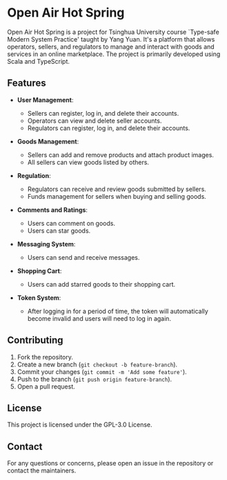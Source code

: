 # Open Air Hot Spring

Open Air Hot Spring is a project for Tsinghua University course `Type-safe Modern System Practice' taught by Yang Yuan. It's a platform that allows operators, sellers, and regulators to manage and interact with goods and services in an online marketplace. The project is primarily developed using Scala and TypeScript.

## Features

- **User Management**:
    - Sellers can register, log in, and delete their accounts.
    - Operators can view and delete seller accounts.
    - Regulators can register, log in, and delete their accounts.

- **Goods Management**:
    - Sellers can add and remove products and attach product images.
    - All sellers can view goods listed by others.

- **Regulation**:
    - Regulators can receive and review goods submitted by sellers.
    - Funds management for sellers when buying and selling goods.

- **Comments and Ratings**:
    - Users can comment on goods.
    - Users can star goods.

- **Messaging System**:
    - Users can send and receive messages.

- **Shopping Cart**:
    - Users can add starred goods to their shopping cart.

- **Token System**:
    - After logging in for a period of time, the token will automatically become invalid and users will need to log in again.

## Contributing

1. Fork the repository.
2. Create a new branch (`git checkout -b feature-branch`).
3. Commit your changes (`git commit -m 'Add some feature'`).
4. Push to the branch (`git push origin feature-branch`).
5. Open a pull request.

## License

This project is licensed under the GPL-3.0 License.

## Contact

For any questions or concerns, please open an issue in the repository or contact the maintainers.

